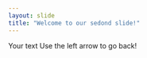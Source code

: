 ```yaml
---
layout: slide
title: "Welcome to our sedond slide!"
---
```

Your text
Use the left arrow to go back!
